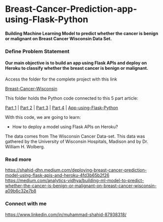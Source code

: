 # Breast-Cancer-Prediction-app-using-Flask-Python
#### Building Machine Learning Model to predict whether the cancer is benign or malignant on Breast Cancer Wisconsin Data Set.
### Define Problem Statement
#### Our main objective is to build an app using Flask APIs and deploy on Heroku to classify whether the breast cancer is benign or malignant.

Access the folder for the complete project with this link

[Breast-Cancer-Wisconsin](https://github.com/Muhd-Shahid/Breast-Cancer-Wisconsin/)


This folder holds the Python code connected to this 5 part article:

[Part 1](https://medium.com/analytics-vidhya/building-ml-model-to-predict-whether-the-cancer-is-benign-or-malignant-on-breast-cancer-wisconsin-a09b6c32e7b8) | [Part 2](https://medium.com/analytics-vidhya/building-ml-model-to-predict-whether-the-cancer-is-benign-or-malignant-on-breast-cancer-wisconsin-b8249b55fc62) | [Part 3](https://medium.com/@shahid_dhn/building-ml-model-to-predict-whether-the-cancer-is-benign-or-malignant-on-breast-cancer-wisconsin-d6cf8b47f49a) | [Part 4](https://shahid-dhn.medium.com/building-ml-model-to-predict-whether-the-cancer-is-benign-or-malignant-on-breast-cancer-wisconsin-8654994ca20a) | [App-using-Flask-Python](https://shahid-dhn.medium.com/deploying-breast-cancer-prediction-model-using-flask-apis-and-heroku-4fd3b65b2f26)

With this code, we are going to learn:

* How to deploy a model using Flask APIs on Heroku?

The data comes from The Wisconsin Cancer Data-set.
This data was gathered by the University of Wisconsin Hospitals, Madison and by Dr. William H. Wolberg.

### Read more
https://shahid-dhn.medium.com/deploying-breast-cancer-prediction-model-using-flask-apis-and-heroku-4fd3b65b2f26
https://medium.com/analytics-vidhya/building-ml-model-to-predict-whether-the-cancer-is-benign-or-malignant-on-breast-cancer-wisconsin-a09b6c32e7b8

### Connect with me
https://www.linkedin.com/in/muhammad-shahid-87938318/
